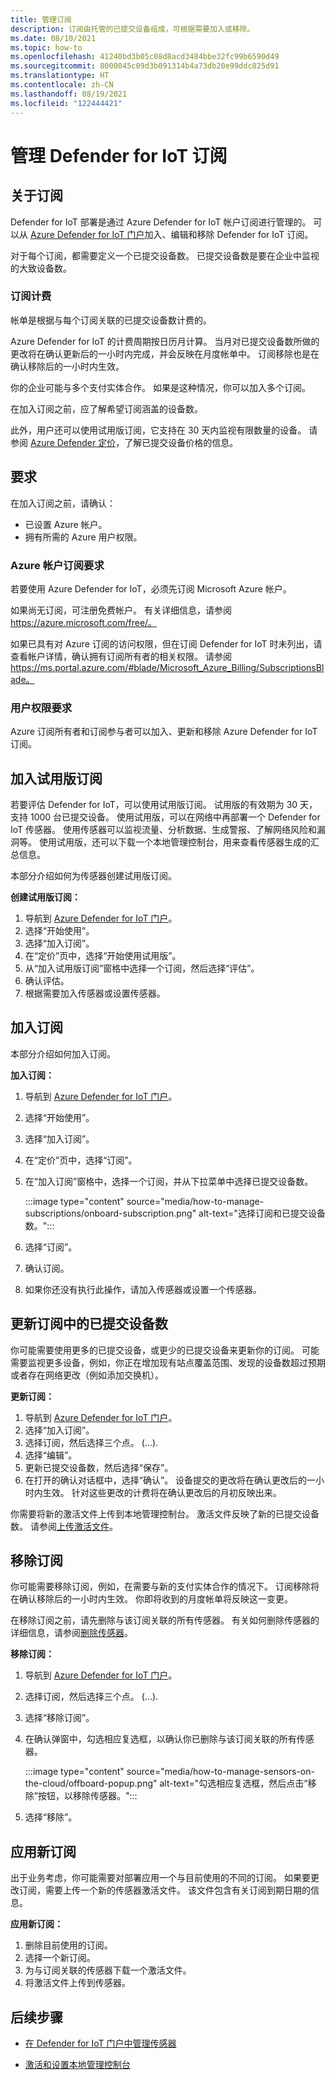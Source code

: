 ```yaml
---
title: 管理订阅
description: 订阅由托管的已提交设备组成，可根据需要加入或移除。
ms.date: 08/10/2021
ms.topic: how-to
ms.openlocfilehash: 41240bd3b05c08d8acd3484bbe32fc99b6590d49
ms.sourcegitcommit: 8000045c09d3b091314b4a73db20e99ddc825d91
ms.translationtype: HT
ms.contentlocale: zh-CN
ms.lasthandoff: 08/19/2021
ms.locfileid: "122444421"
---
```

# <a name="manage-defender-for-iot-subscriptions"></a>管理 Defender for IoT 订阅

## <a name="about-subscriptions"></a>关于订阅

Defender for IoT 部署是通过 Azure Defender for IoT 帐户订阅进行管理的。
可以从 [Azure Defender for IoT 门户](https://ms.portal.azure.com/#blade/Microsoft_Azure_IoT_Defender/IoTDefenderDashboard/Getting_Started)加入、编辑和移除 Defender for IoT 订阅。

对于每个订阅，都需要定义一个已提交设备数。 已提交设备数是要在企业中监视的大致设备数。 

### <a name="subscription-billing"></a>订阅计费

帐单是根据与每个订阅关联的已提交设备数计费的。

Azure Defender for IoT 的计费周期按日历月计算。 当月对已提交设备数所做的更改将在确认更新后的一小时内完成，并会反映在月度帐单中。 订阅移除也是在确认移除后的一小时内生效。

你的企业可能与多个支付实体合作。 如果是这种情况，你可以加入多个订阅。

在加入订阅之前，应了解希望订阅涵盖的设备数。

此外，用户还可以使用试用版订阅，它支持在 30 天内监视有限数量的设备。
请参阅 [Azure Defender 定价](https://azure.microsoft.com/pricing/details/azure-defender/)，了解已提交设备价格的信息。

## <a name="requirements"></a>要求

在加入订阅之前，请确认：

- 已设置 Azure 帐户。
- 拥有所需的 Azure 用户权限。

### <a name="azure-account-subscription-requirements"></a>Azure 帐户订阅要求

若要使用 Azure Defender for IoT，必须先订阅 Microsoft Azure 帐户。

如果尚无订阅，可注册免费帐户。 有关详细信息，请参阅 https://azure.microsoft.com/free/。

如果已具有对 Azure 订阅的访问权限，但在订阅 Defender for IoT 时未列出，请查看帐户详情，确认拥有订阅所有者的相关权限。 请参阅 https://ms.portal.azure.com/#blade/Microsoft_Azure_Billing/SubscriptionsBlade。

### <a name="user-permission-requirements"></a>用户权限要求

Azure 订阅所有者和订阅参与者可以加入、更新和移除 Azure Defender for IoT 订阅。

## <a name="onboard-a-trial-subscription"></a>加入试用版订阅

若要评估 Defender for IoT，可以使用试用版订阅。 试用版的有效期为 30 天，支持 1000 台已提交设备。 使用试用版，可以在网络中再部署一个 Defender for IoT 传感器。 使用传感器可以监视流量、分析数据、生成警报、了解网络风险和漏洞等。 使用试用版，还可以下载一个本地管理控制台，用来查看传感器生成的汇总信息。

本部分介绍如何为传感器创建试用版订阅。

**创建试用版订阅：**

1. 导航到 [Azure Defender for IoT 门户](https://ms.portal.azure.com/#blade/Microsoft_Azure_IoT_Defender/IoTDefenderDashboard/Getting_Started)。
1. 选择“开始使用”。
1. 选择“加入订阅”。
1. 在“定价”页中，选择“开始使用试用版”。
1. 从“加入试用版订阅”窗格中选择一个订阅，然后选择“评估”。
1. 确认评估。
1. 根据需要加入传感器或设置传感器。

## <a name="onboard-a-subscription"></a>加入订阅

本部分介绍如何加入订阅。

**加入订阅：**

1. 导航到 [Azure Defender for IoT 门户](https://ms.portal.azure.com/#blade/Microsoft_Azure_IoT_Defender/IoTDefenderDashboard/Getting_Started)。
1. 选择“开始使用”。
1. 选择“加入订阅”。
1. 在“定价”页中，选择“订阅”。
1. 在“加入订阅”窗格中，选择一个订阅，并从下拉菜单中选择已提交设备数。

   :::image type="content" source="media/how-to-manage-subscriptions/onboard-subscription.png" alt-text="选择订阅和已提交设备数。":::

1. 选择“订阅”。
1. 确认订阅。
1. 如果你还没有执行此操作，请加入传感器或设置一个传感器。

## <a name="update-committed-devices-in-a-subscription"></a>更新订阅中的已提交设备数

你可能需要使用更多的已提交设备，或更少的已提交设备来更新你的订阅。 可能需要监视更多设备，例如，你正在增加现有站点覆盖范围、发现的设备数超过预期或者存在网络更改（例如添加交换机）。

**更新订阅：**
1. 导航到 [Azure Defender for IoT 门户](https://ms.portal.azure.com/#blade/Microsoft_Azure_IoT_Defender/IoTDefenderDashboard/Getting_Started)。
1. 选择“加入订阅”。
1. 选择订阅，然后选择三个点。 (...).
1. 选择“编辑”。
1. 更新已提交设备数，然后选择“保存”。
2. 在打开的确认对话框中，选择“确认”。
设备提交的更改将在确认更改后的一小时内生效。 针对这些更改的计费将在确认更改后的月初反映出来。

你需要将新的激活文件上传到本地管理控制台。 激活文件反映了新的已提交设备数。 请参阅[上传激活文件](how-to-manage-the-on-premises-management-console.md#upload-an-activation-file)。
## <a name="offboard-a-subscription"></a>移除订阅

你可能需要移除订阅，例如，在需要与新的支付实体合作的情况下。 订阅移除将在确认移除后的一小时内生效。
你即将收到的月度帐单将反映这一变更。

在移除订阅之前，请先删除与该订阅关联的所有传感器。 有关如何删除传感器的详细信息，请参阅[删除传感器](how-to-manage-sensors-on-the-cloud.md#delete-a-sensor)。

**移除订阅：**

1. 导航到 [Azure Defender for IoT 门户](https://ms.portal.azure.com/#blade/Microsoft_Azure_IoT_Defender/IoTDefenderDashboard/Getting_Started)。
1. 选择订阅，然后选择三个点。 (...).

1. 选择“移除订阅”。

1. 在确认弹窗中，勾选相应复选框，以确认你已删除与该订阅关联的所有传感器。

    :::image type="content" source="media/how-to-manage-sensors-on-the-cloud/offboard-popup.png" alt-text="勾选相应复选框，然后点击“移除”按钮，以移除传感器。":::

1. 选择“移除”。

## <a name="apply-a-new-subscription"></a>应用新订阅

出于业务考虑，你可能需要对部署应用一个与目前使用的不同的订阅。 如果要更改订阅，需要上传一个新的传感器激活文件。 该文件包含有关订阅到期日期的信息。

**应用新订阅：**

1. 删除目前使用的订阅。
1. 选择一个新订阅。
1. 为与订阅关联的传感器下载一个激活文件。
1. 将激活文件上传到传感器。

## <a name="next-steps"></a>后续步骤

- [在 Defender for IoT 门户中管理传感器](how-to-manage-sensors-on-the-cloud.md)

- [激活和设置本地管理控制台](how-to-activate-and-set-up-your-on-premises-management-console.md)
